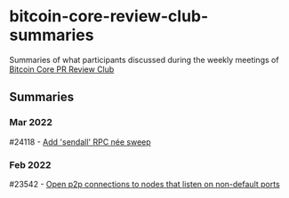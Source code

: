 # bitcoin-core-review-club-summaries
Summaries of what participants discussed during the weekly meetings of [Bitcoin Core PR Review Club](https://github.com/bitcoin-core-review-club)

## Summaries

### Mar 2022

\#24118 - [Add 'sendall' RPC née sweep](posts/2022-03-16-%2324118.md)

### Feb 2022

\#23542 - [Open p2p connections to nodes that listen on non-default ports](posts/2022-02-16-%2323542.md)
